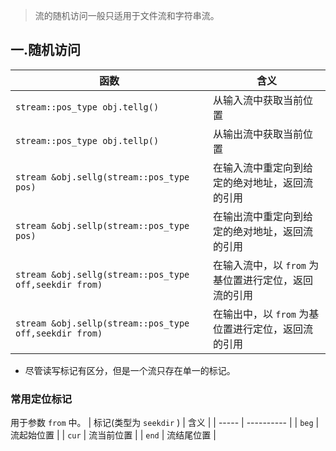 > 流的随机访问一般只适用于文件流和字符串流。

## 一.随机访问

| 函数                          | 含义                                                 |
| ----------------------------- | ---------------------------------------------------- |
| `stream::pos_type obj.tellg()`             | 从输入流中获取当前位置                               |
| `stream::pos_type obj.tellp()`             | 从输出流中获取当前位置                               |
| `stream &obj.sellg(stream::pos_type pos)`      | 在输入流中重定向到给定的绝对地址，返回流的引用       |
| `stream &obj.sellp(stream::pos_type pos)`      | 在输出流中重定向到给定的绝对地址，返回流的引用       |
| `stream &obj.sellg(stream::pos_type off,seekdir from)` | 在输入流中，以 `from` 为基位置进行定位，返回流的引用 |
| `stream &obj.sellp(stream::pos_type off,seekdir from)` | 在输出中，以 `from` 为基位置进行定位，返回流的引用   |
+	尽管读写标记有区分，但是一个流只存在单一的标记。
### 常用定位标记 
用于参数 `from` 中。
| 标记(类型为 `seekdir` )  | 含义       |
| ----- | ---------- |
| `beg` | 流起始位置 |
| `cur` | 流当前位置 |
| `end` | 流结尾位置 |
